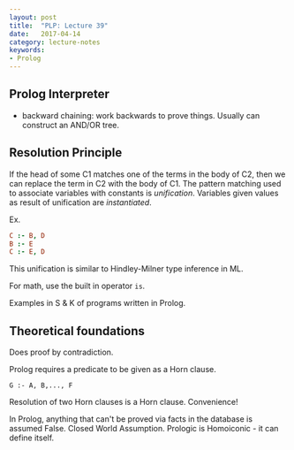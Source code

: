 ```yaml
---
layout: post
title:  "PLP: Lecture 39"
date:   2017-04-14
category: lecture-notes
keywords:
- Prolog
---
```


## Prolog Interpreter

* backward chaining: work backwards to prove things. Usually can construct an AND/OR tree.

## Resolution Principle

If the head of some C1 matches one of the terms in the body of C2, then we can replace the term in C2 with the body of C1. The pattern matching used to associate variables with constants is *unification*. Variables given values as result of unification are *instantiated*.

Ex.

```Prolog
C :- B, D
B :- E
C :- E, D
```

This unification is similar to Hindley-Milner type inference in ML.

For math, use the built in operator `is`.

Examples in S & K of programs written in Prolog.

## Theoretical foundations 

Does proof by contradiction. 

Prolog requires a predicate to be given as a Horn clause. 

```
G :- A, B,..., F
```

Resolution of two Horn clauses is a Horn clause. Convenience!

In Prolog, anything that can't be proved via facts in the database is assumed False. Closed World Assumption. Prologic is Homoiconic - it can define itself.